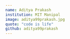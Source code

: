 ```yaml
---
name: Aditya Prakash
institution: MIT Manipal
image: aditya99prakash.jpg
quote: "code is life"
github: aditya99prakash
---
```

